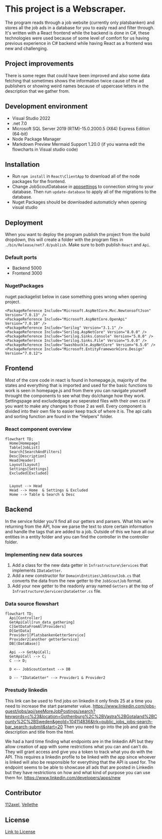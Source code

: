 # This project is a Webscraper.

The program reads through a job website (currently only platsbanken) and stores all the job ads in a database for you to easly read and filter through.
It's written with a React frontend while the backend is done in C#, these technologies were used because of some level of comfort for us having previous experience in
C# backend while having React as a frontend was new and challenging. 

## **Project improvements**
There is some regex that could have been improved and also some data fetching that sometimes
shows the information twice cause of the ad publishers or showing weird names because of uppercase letters in the description that we gather from.

## **Development environment**
- Visual Studio 2022 
- .net 7.0 
- Microsoft SQL Server 2019 (RTM)-15.0.2000.5 (X64) Express Edition (64-bit) 
- Node Package Manager
- Markdown Preview Mermaid Support 1.20.0 (if you wanna edit the flowcharts in Visual studio code)

## **Installation**
- Run `npm install` in `React\ClientApp` to download all of the node packages for the frontend. 
- Change JobScoutDatabase in [appsettings](./Api/appsettings.json) to connection string to your database. Then run `update-database` to apply all of the migrations to the database.
- Nuget Packages should be downloaded automaticly when opening visual studio

## **Deployment**
When you want to deploy the program publish the project from the build dropdown, this will create a folder with the program files in `./bin/Release/net7.0/publish`. Make sure to both publish `React` and `Api`.

### Default ports
- Backend 5000
- Frontend 3000


### NugetPackages
nuget packagelist below in case something goes wrong when opening project.
```
<PackageReference Include="Microsoft.AspNetCore.Mvc.NewtonsoftJson" Version="7.0.13" />
<PackageReference Include="Microsoft.AspNetCore.OpenApi" Version="7.0.10" />
<PackageReference Include="Serilog" Version="3.1.1" />
<PackageReference Include="Serilog.AspNetCore" Version="8.0.0" />
<PackageReference Include="Serilog.Sinks.Console" Version="5.0.0" />
<PackageReference Include="Serilog.Sinks.File" Version="5.0.0" />
<PackageReference Include="Swashbuckle.AspNetCore" Version="6.5.0" />
<PackageReference Include="Microsoft.EntityFrameworkCore.Design" Version="7.0.12">
```


## **Frontend**
Most of the core code in react is found in homepage.js, majority of the states and everything that is imported and used for the basic functions to work is seen in homepage.js
and from there you can navigate yourself throught the components to see what they do/change how they work. Settingspage and excludedpage are seperated files with their own css
if you want to make any changes to those 2 as well.
Every component is divided into their own file to easier keep track of where it is. The api calls and sorting function are found in the "Helpers" folder.

### React component overview
```mermaid
flowchart TD;
  Home[Homepage]
  Table[JobList]
  Search[SearchAndFilters]
  Desc[Description]
  Head[Header]
  Layout[Layout]
  Settings[Settings]
  Excluded[Excluded]


  Layout --> Head
  Head --> Home  & Settings & Excluded
  Home --> Table & Search & Desc
```

## **Backend**
In the service folder you'll find all our getters and parsers. What hits we're returning from the API, how we parse the text to store certain information and handle the tags that
are added to a job. Outside of this we have all our entities in a entity folder and you can find the controller in the controller folder.

### **Implementing new data sources**
1. Add a class for the new data getter in `Infrastructure\Services` that implements `IDataGetter`.
2. Add a new constructor for `Domain\Entities\JobScoutJob.cs` that converts the data from the new getter to the `JobScoutJob` format.
3. Add your new getter to the readonly array named `Getters` at the top of `Infrastructure\Services\DataGetter.cs` file.

### **Data source flowshart**

```mermaid
flowchart TD;
  Api[Controller]
  GetApiCall[run_data_gathering]
  C[GetDataFromAllProviders]
  D[GetData]
  Provider1[PlatsbankenGetterService]
  Provider2[another getterService]
  DB[(DataBase)]

  Api --> GetApiCall;
  GetApiCall --> C;
  C --> D;

  D <-- JobScoutContext --> DB

  D -- "IDataGetter" --> Provider1 & Provider2
```

### Prestudy linkedin
This link can be used to find jobs on linkedin it only finds 25 at a time you need to increase the start parameter value.
https://www.linkedin.com/jobs-guest/jobs/api/seeMoreJobPostings/search?keywords=c%23&location=Gothenburg%2C%2BVastra%2BGotaland%2BCounty%2C%2BSweden&geoId=104114836&trk=public_jobs_jobs-search-bar_search-submit&start=20 Then you need to go into the job and grab the description and title from the html.

We had a hard time finding what endpoints are in the linkedin API but they allow creation of app with some restrictions what you can and can't do.
They will grant access and give you a token to track what you do with the API. This requires a linkedin profile to be linked with the app since whoever is linked will also be responsible for everything that the API is used for.
The endpoint seems to be able to showcase all ads that are posted in Linkedin but they have restrictions on how and what kind of purpose you can use them for.
https://www.linkedin.com/developers/apps/new


## **Contributor**
[112axel](https://github.com/112axel),
[Vellethe](https://github.com/Vellethe)


## **License**
[Link to License](./License.txt)
